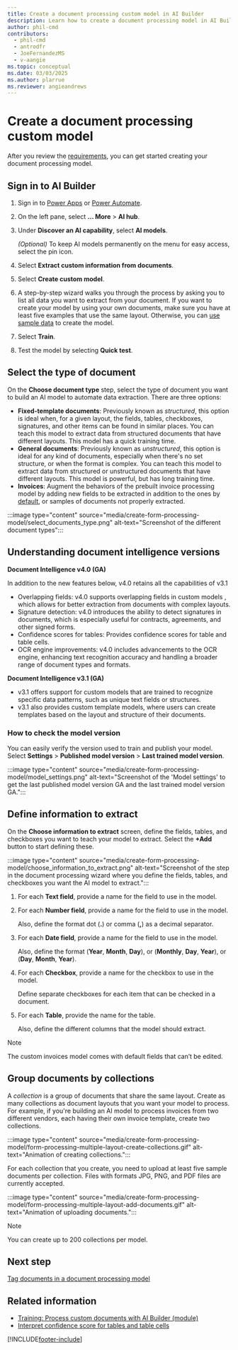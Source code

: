 ```yaml
---
title: Create a document processing custom model in AI Builder
description: Learn how to create a document processing model in AI Builder.
author: phil-cmd
contributors:
  - phil-cmd
  - antrodfr
  - JoeFernandezMS
  - v-aangie
ms.topic: conceptual
ms.date: 03/03/2025
ms.author: plarrue
ms.reviewer: angieandrews
---
```


# Create a document processing custom model

After you review the [requirements](form-processing-model-requirements.md), you can get started creating your document processing model.

## Sign in to AI Builder

1. Sign in to [Power Apps](https://make.powerapps.com/) or [Power Automate](https://make.powerautomate.com).
1. On the left pane, select **... More** > **AI hub**.
1. Under **Discover an AI capability**, select **AI models**.

    *(Optional)* To keep AI models permanently on the menu for easy access, select the pin icon.

1. Select **Extract custom information from documents**.
1. Select **Create custom model**.
1. A step-by-step wizard walks you through the process by asking you to list all data you want to extract from your document. If you want to create your model by using your own documents, make sure you have at least five examples that use the same layout. Otherwise, you can [use sample data](form-processing-sample-data.md) to create the model.
1. Select **Train**.
1. Test the model by selecting **Quick test**.

## Select the type of document

On the **Choose document type** step, select the type of document you want to build an AI model to automate data extraction. There are three options:

- **Fixed-template documents**: Previously known as *structured*, this option is ideal when, for a given layout, the fields, tables, checkboxes, signatures, and other items can be found in similar places. You can teach this model to extract data from structured documents that have different layouts. This model has a quick training time.
- **General documents**: Previously known as *unstructured*, this option is ideal for any kind of documents, especially when there's no set structure, or when the format is complex. You can teach this model to extract data from structured or unstructured documents that have different layouts. This model is powerful, but has long training time.
- **Invoices**: Augment the behaviors of the prebuilt invoice processing model by adding new fields to be extracted in addition to the ones by [default](prebuilt-invoice-processing.md#model-output), or samples of documents not properly extracted.

:::image type="content" source="media/create-form-processing-model/select_documents_type.png" alt-text="Screenshot of the different document types":::

## Understanding document intelligence versions

**Document Intelligence v4.0 (GA)**

In addition to the new features below, v4.0 retains all the capabilities of v3.1

- Overlapping fields: v4.0 supports overlapping fields in custom models , which allows for better extraction from documents with complex layouts.
- Signature detection: v4.0 introduces the ability to detect signatures in documents, which is especially useful for contracts, agreements, and other signed forms.
- Confidence scores for tables: Provides confidence scores for table and table cells.
- OCR engine improvements: v4.0 includes advancements to the OCR engine, enhancing text recognition accuracy and handling a broader range of document types and formats.

**Document Intelligence v3.1 (GA)**

- v3.1 offers support for custom models that are trained to recognize specific data patterns, such as unique text fields or structures.
- v3.1 also provides custom template models, where users can create templates based on the layout and structure of their documents.

### How to check the model version

You can easily verify the version used to train and publish your model. Select **Settings** > **Published model version** > **Last trained model version**.

:::image type="content" source="media/create-form-processing-model/model_settings.png" alt-text="Screenshot of the 'Model settings' to get the last published model version GA and the last trained model version GA.":::

## Define information to extract

On the **Choose information to extract** screen, define the fields, tables, and checkboxes you want to teach your model to extract. Select the **+Add** button to start defining these.

:::image type="content" source="media/create-form-processing-model/choose_information_to_extract.png" alt-text="Screenshot of the step in the document processing wizard where you define the fields, tables, and checkboxes you want the AI model to extract.":::

1. For each **Text field**, provide a name for the field to use in the model.
1. For each **Number field**, provide a name for the field to use in the model.

    Also, define the format dot (**.**) or comma (**,**) as a decimal separator.

1. For each **Date field**, provide a name for the field to use in the model.

    Also, define the format (**Year**, **Month**, **Day**), or (**Monthly**, **Day**, **Year**), or (**Day**, **Month**, **Year**).

1. For each **Checkbox**, provide a name for the checkbox to use in the model.

    Define separate checkboxes for each item that can be checked in a document.

1. For each **Table**, provide the name for the table.

    Also, define the different columns that the model should extract.

 > [!NOTE]
 > The custom invoices model comes with default fields that can’t be edited.

## Group documents by collections

A *collection* is a group of documents that share the same layout. Create as many collections as document layouts that you want your model to process. For example, if you're building an AI model to process invoices from two different vendors, each having their own invoice template, create two collections.

:::image type="content" source="media/create-form-processing-model/form-processing-multiple-layout-create-collections.gif" alt-text="Animation of creating collections.":::

For each collection that you create, you need to upload at least five sample documents per collection. Files with formats JPG, PNG, and PDF files are currently accepted.

:::image type="content" source="media/create-form-processing-model/form-processing-multiple-layout-add-documents.gif" alt-text="Animation of uploading documents.":::

 > [!NOTE]
 > You can create up to 200 collections per model.

## Next step

[Tag documents in a document processing model](tag-form-processing-model.md)

## Related information

- [Training: Process custom documents with AI Builder (module)](/training/modules/get-started-with-form-processing/)
- [Interpret confidence score for tables and table cells](interpret-confidence-score.md)

[!INCLUDE[footer-include](includes/footer-banner.md)]

